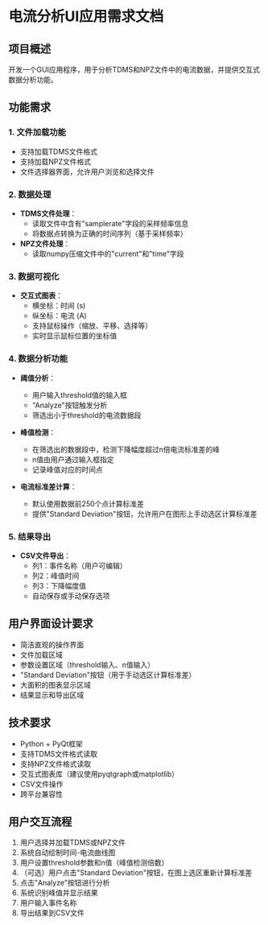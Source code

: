 # 电流分析UI应用需求文档

## 项目概述
开发一个GUI应用程序，用于分析TDMS和NPZ文件中的电流数据，并提供交互式数据分析功能。

## 功能需求

### 1. 文件加载功能
- 支持加载TDMS文件格式
- 支持加载NPZ文件格式
- 文件选择器界面，允许用户浏览和选择文件

### 2. 数据处理
- **TDMS文件处理**：
  - 读取文件中含有"samplerate"字段的采样频率信息
  - 将数据点转换为正确的时间序列（基于采样频率）
- **NPZ文件处理**：
  - 读取numpy压缩文件中的"current"和"time"字段

### 3. 数据可视化
- **交互式图表**：
  - 横坐标：时间 (s)
  - 纵坐标：电流 (A)
  - 支持鼠标操作（缩放、平移、选择等）
  - 实时显示鼠标位置的坐标值

### 4. 数据分析功能
- **阈值分析**：
  - 用户输入threshold值的输入框
  - "Analyze"按钮触发分析
  - 筛选出小于threshold的电流数据段
  
- **峰值检测**：
  - 在筛选出的数据段中，检测下降幅度超过n倍电流标准差的峰
  - n值由用户通过输入框指定
  - 记录峰值对应的时间点
  
- **电流标准差计算**：
  - 默认使用数据前250个点计算标准差
  - 提供"Standard Deviation"按钮，允许用户在图形上手动选区计算标准差

### 5. 结果导出
- **CSV文件导出**：
  - 列1：事件名称（用户可编辑）
  - 列2：峰值时间
  - 列3：下降幅度值
  - 自动保存或手动保存选项

## 用户界面设计要求
- 简洁直观的操作界面
- 文件加载区域
- 参数设置区域（threshold输入、n值输入）
- "Standard Deviation"按钮（用于手动选区计算标准差）
- 大面积的图表显示区域
- 结果显示和导出区域

## 技术要求
- Python + PyQt框架
- 支持TDMS文件格式读取
- 支持NPZ文件格式读取
- 交互式图表库（建议使用pyqtgraph或matplotlib）
- CSV文件操作
- 跨平台兼容性

## 用户交互流程
1. 用户选择并加载TDMS或NPZ文件
2. 系统自动绘制时间-电流曲线图
3. 用户设置threshold参数和n值（峰值检测倍数）
4. （可选）用户点击"Standard Deviation"按钮，在图上选区重新计算标准差
5. 点击"Analyze"按钮进行分析
6. 系统识别峰值并显示结果
7. 用户输入事件名称
8. 导出结果到CSV文件